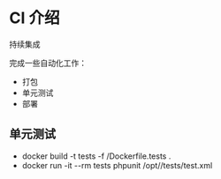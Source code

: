 # CI 介绍 

持续集成

完成一些自动化工作：
- 打包
- 单元测试
- 部署


## 单元测试

- docker build -t tests -f <project>/Dockerfile.tests . 
- docker run -it --rm tests phpunit /opt/<project>/tests/test.xml

